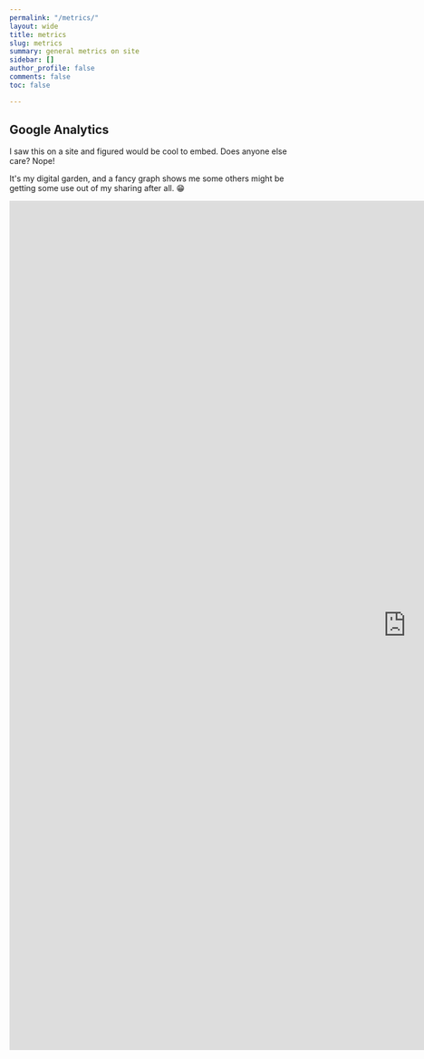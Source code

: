 ```yaml
---
permalink: "/metrics/"
layout: wide
title: metrics
slug: metrics
summary: general metrics on site
sidebar: []
author_profile: false
comments: false
toc: false

---
```


## Google Analytics

I saw this on a site and figured would be cool to embed.
Does anyone else care? Nope!

It's my digital garden, and a fancy graph shows me some others might be getting some use out of my sharing after all. :grin:


<iframe width="1400" height="1500" src="https://datastudio.google.com/embed/reporting/56c93495-f6f7-4851-913b-4f41320e522b/page/c2P1" frameborder="0" style="border:0" allowfullscreen></iframe>

